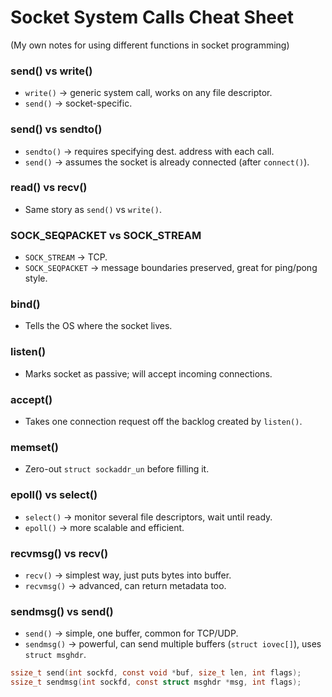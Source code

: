 # Socket System Calls Cheat Sheet
(My own notes for using different functions in socket programming)

### send() vs write()
- `write()` → generic system call, works on any file descriptor.
- `send()` → socket-specific.

### send() vs sendto()
- `sendto()` → requires specifying dest. address with each call.
- `send()` → assumes the socket is already connected (after `connect()`).

### read() vs recv()
- Same story as `send()` vs `write()`.

### SOCK_SEQPACKET vs SOCK_STREAM
- `SOCK_STREAM` → TCP.
- `SOCK_SEQPACKET` → message boundaries preserved, great for ping/pong style.

### bind()
- Tells the OS where the socket lives.

### listen()
- Marks socket as passive; will accept incoming connections.

### accept()
- Takes one connection request off the backlog created by `listen()`.

### memset()
- Zero-out `struct sockaddr_un` before filling it.

### epoll() vs select()
- `select()` → monitor several file descriptors, wait until ready.
- `epoll()` → more scalable and efficient.

### recvmsg() vs recv()
- `recv()` → simplest way, just puts bytes into buffer.
- `recvmsg()` → advanced, can return metadata too.

### sendmsg() vs send()
- `send()` → simple, one buffer, common for TCP/UDP.
- `sendmsg()` → powerful, can send multiple buffers (`struct iovec[]`), uses `struct msghdr`.

```c
ssize_t send(int sockfd, const void *buf, size_t len, int flags);
ssize_t sendmsg(int sockfd, const struct msghdr *msg, int flags);